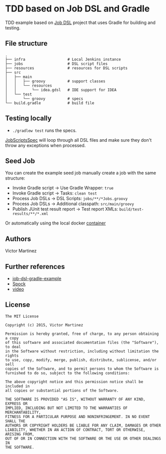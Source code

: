 # TDD based on Job DSL and Gradle

TDD example based on [Job DSL](https://github.com/jenkinsci/job-dsl-plugin) project that uses Gradle for building and testing.

## File structure

    .
    ├── infra                   # Local Jenkins instance
    ├── jobs                    # DSL script files
    ├── resources               # resources for DSL scripts
    ├── src
    │   ├── main
    │   │   ├── groovy          # support classes
    │   │   └── resources
    │   │       └── idea.gdsl   # IDE support for IDEA
    │   └── test
    │       └── groovy          # specs
    └── build.gradle            # build file

## Testing locally

* `./gradlew test` runs the specs.

[JobScriptsSpec](src/test/groovy/com/v1v/jobdsl/example/JobScriptsSpec.groovy)
will loop through all DSL files and make sure they don't throw any exceptions when processed.

## Seed Job

You can create the example seed job manually create a job with the same structure:

* Invoke Gradle script → Use Gradle Wrapper: `true`
* Invoke Gradle script → Tasks: `clean test`
* Process Job DSLs → DSL Scripts: `jobs/**/*Jobs.groovy`
* Process Job DSLs → Additional classpath: `src/main/groovy`
* Publish JUnit test result report → Test report XMLs: `build/test-results/**/*.xml`

Or automatically using the local docker [container](infra/README.md)

## Authors

Victor Martinez

## Further references

- [job-dsl-gradle-example](https://github.com/sheehan/job-dsl-gradle-example)
- [Spock](https://code.google.com/p/spock/wiki/SpockBasics)
- [video](https://www.youtube.com/watch?v=SSK_JaBacE0)

## License

    The MIT License

    Copyright (c) 2015, Victor Martinez

    Permission is hereby granted, free of charge, to any person obtaining a copy
    of this software and associated documentation files (the "Software"), to deal
    in the Software without restriction, including without limitation the rights
    to use, copy, modify, merge, publish, distribute, sublicense, and/or sell
    copies of the Software, and to permit persons to whom the Software is
    furnished to do so, subject to the following conditions:

    The above copyright notice and this permission notice shall be included in
    all copies or substantial portions of the Software.

    THE SOFTWARE IS PROVIDED "AS IS", WITHOUT WARRANTY OF ANY KIND, EXPRESS OR
    IMPLIED, INCLUDING BUT NOT LIMITED TO THE WARRANTIES OF MERCHANTABILITY,
    FITNESS FOR A PARTICULAR PURPOSE AND NONINFRINGEMENT. IN NO EVENT SHALL THE
    AUTHORS OR COPYRIGHT HOLDERS BE LIABLE FOR ANY CLAIM, DAMAGES OR OTHER
    LIABILITY, WHETHER IN AN ACTION OF CONTRACT, TORT OR OTHERWISE, ARISING FROM,
    OUT OF OR IN CONNECTION WITH THE SOFTWARE OR THE USE OR OTHER DEALINGS IN
    THE SOFTWARE.
